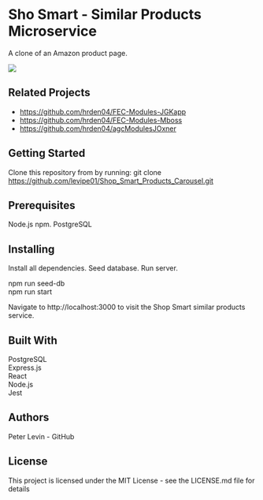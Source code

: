 # Sho Smart - Similar Products Microservice
A clone of an Amazon product page.

![](CloneAzonDemo.gif)

## Related Projects

  - https://github.com/hrden04/FEC-Modules-JGKapp
  - https://github.com/hrden04/FEC-Modules-Mboss
  - https://github.com/hrden04/agcModulesJOxner

## Getting Started
Clone this repository from by running: git clone https://github.com/levipe01/Shop_Smart_Products_Carousel.git

## Prerequisites
Node.js npm. 
PostgreSQL

## Installing
Install all dependencies. Seed database. Run server.

npm run seed-db <br/>
npm run start

Navigate to http://localhost:3000 to visit the Shop Smart similar products service. 

## Built With
PostgreSQL <br/>
Express.js <br/>
React <br/>
Node.js <br/>
Jest

## Authors
Peter Levin - GitHub

## License
This project is licensed under the MIT License - see the LICENSE.md file for details




